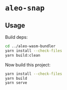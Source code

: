 # `aleo-snap`

## Usage

Build deps:

```bash
cd ../aleo-wasm-bundler
yarn install --check-files
yarn build:clean
```

Now build this project:

```bash
yarn install --check-files
yarn build
yarn serve
```
